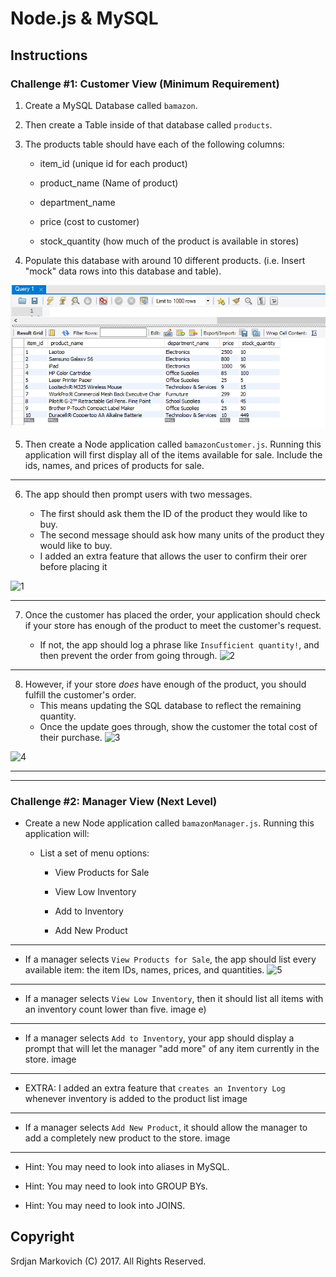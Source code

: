 # Node.js & MySQL

## Instructions

### Challenge #1: Customer View (Minimum Requirement)

1. Create a MySQL Database called `bamazon`.

2. Then create a Table inside of that database called `products`.

3. The products table should have each of the following columns:

   * item_id (unique id for each product)

   * product_name (Name of product)

   * department_name

   * price (cost to customer)

   * stock_quantity (how much of the product is available in stores)

4. Populate this database with around 10 different products. (i.e. Insert "mock" data rows into this database and table).



![Database Image](/images/database_products.PNG)




5. Then create a Node application called `bamazonCustomer.js`. Running this application will first display all of the items available for sale. Include the ids, names, and prices of products for sale.

- - -

6. The app should then prompt users with two messages.

   * The first should ask them the ID of the product they would like to buy.
   * The second message should ask how many units of the product they would like to buy.
   * I added an extra feature that allows the user to confirm their orer before placing it

![1](https://github.com/srdjan01/my-bamazon/blob/master/my-bamazon/images/image1.png?raw=true)


- - -

7. Once the customer has placed the order, your application should check if your store has enough of the product to meet the customer's request.

   * If not, the app should log a phrase like `Insufficient quantity!`, and then prevent the order from going through.
![2](https://github.com/srdjan01/my-bamazon/blob/master/my-bamazon/images/image2.png?raw=true)


- - -

8. However, if your store _does_ have enough of the product, you should fulfill the customer's order.
   * This means updating the SQL database to reflect the remaining quantity.
   * Once the update goes through, show the customer the total cost of their purchase.
![3](https://github.com/srdjan01/my-bamazon/blob/master/my-bamazon/images/image3.png?raw=true)

![4](https://github.com/srdjan01/my-bamazon/blob/master/my-bamazon/images/image4.png?raw=true)


- - -





- - -

### Challenge #2: Manager View (Next Level)

* Create a new Node application called `bamazonManager.js`. Running this application will:

  * List a set of menu options:

    * View Products for Sale
    
    * View Low Inventory
    
    * Add to Inventory
    
    * Add New Product

- - -

  * If a manager selects `View Products for Sale`, the app should list every available item: the item IDs, names, prices, and quantities.
![5](https://github.com/srdjan01/my-bamazon/blob/master/my-bamazon/images/image5.png?raw=true)
  

- - -

  * If a manager selects `View Low Inventory`, then it should list all items with an inventory count lower than five.
image
 e)

- - -

  * If a manager selects `Add to Inventory`, your app should display a prompt that will let the manager "add more" of any item currently in the store.
image
  
- - -

  * EXTRA: I added an extra feature that `creates an Inventory Log` whenever inventory is added to the product list
image
 
- - -

  * If a manager selects `Add New Product`, it should allow the manager to add a completely new product to the store.
image
  

- - -



   * Hint: You may need to look into aliases in MySQL.

   * Hint: You may need to look into GROUP BYs.

   * Hint: You may need to look into JOINS.

   
## Copyright

Srdjan Markovich (C) 2017. All Rights Reserved.
